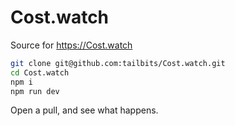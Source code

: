 # Cost.watch

Source for https://Cost.watch

```sh
git clone git@github.com:tailbits/Cost.watch.git
cd Cost.watch
npm i
npm run dev
```

Open a pull, and see what happens.
